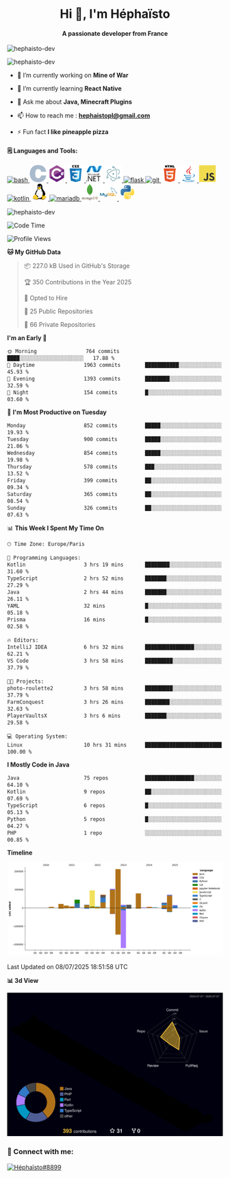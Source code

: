 <h1 align="center">Hi 👋, I'm Héphaïsto</h1>
<h4 align="center">A passionate developer from France</h4>

<p align="left"> <img src="https://komarev.com/ghpvc/?username=hephaisto-dev&label=Profile%20views&color=0e75b6&style=flat" alt="hephaisto-dev" /> </p>

<img src="https://github-profile-trophy.vercel.app/?username=hephaisto-dev&no-bg=true&theme=algolia&no-frame=true&row=1" alt="hephaisto-dev" />

- 🔭 I’m currently working on **Mine of War**

- 🌱 I’m currently learning **React Native**

- 💬 Ask me about **Java, Minecraft Plugins**

- 📫 How to reach me : **hephaistopl@gmail.com**

- ⚡ Fun fact **I like pineapple pizza**

<h4 align="left">🗒️ Languages and Tools:</h4>
<p align="left"> <a href="https://www.gnu.org/software/bash/" target="_blank" rel="noreferrer"> <img src="https://www.vectorlogo.zone/logos/gnu_bash/gnu_bash-icon.svg" alt="bash" width="40" height="40"/> </a> <a href="https://www.cprogramming.com/" target="_blank" rel="noreferrer"> <img src="https://raw.githubusercontent.com/devicons/devicon/master/icons/c/c-original.svg" alt="c" width="40" height="40"/> </a> <a href="https://www.w3schools.com/cs/" target="_blank" rel="noreferrer"> <img src="https://raw.githubusercontent.com/devicons/devicon/master/icons/csharp/csharp-original.svg" alt="csharp" width="40" height="40"/> </a> <a href="https://www.w3schools.com/css/" target="_blank" rel="noreferrer"> <img src="https://raw.githubusercontent.com/devicons/devicon/master/icons/css3/css3-original-wordmark.svg" alt="css3" width="40" height="40"/> </a> <a href="https://dotnet.microsoft.com/" target="_blank" rel="noreferrer"> <img src="https://raw.githubusercontent.com/devicons/devicon/master/icons/dot-net/dot-net-original-wordmark.svg" alt="dotnet" width="40" height="40"/> </a> <a href="https://www.electronjs.org" target="_blank" rel="noreferrer"> <img src="https://raw.githubusercontent.com/devicons/devicon/master/icons/electron/electron-original.svg" alt="electron" width="40" height="40"/> </a> <a href="https://flask.palletsprojects.com/" target="_blank" rel="noreferrer"> <img src="https://www.vectorlogo.zone/logos/pocoo_flask/pocoo_flask-icon.svg" alt="flask" width="40" height="40"/> </a> <a href="https://git-scm.com/" target="_blank" rel="noreferrer"> <img src="https://www.vectorlogo.zone/logos/git-scm/git-scm-icon.svg" alt="git" width="40" height="40"/> </a> <a href="https://www.w3.org/html/" target="_blank" rel="noreferrer"> <img src="https://raw.githubusercontent.com/devicons/devicon/master/icons/html5/html5-original-wordmark.svg" alt="html5" width="40" height="40"/> </a> <a href="https://www.java.com" target="_blank" rel="noreferrer"> <img src="https://raw.githubusercontent.com/devicons/devicon/master/icons/java/java-original.svg" alt="java" width="40" height="40"/> </a> <a href="https://developer.mozilla.org/en-US/docs/Web/JavaScript" target="_blank" rel="noreferrer"> <img src="https://raw.githubusercontent.com/devicons/devicon/master/icons/javascript/javascript-original.svg" alt="javascript" width="40" height="40"/> </a> <a href="https://kotlinlang.org" target="_blank" rel="noreferrer"> <img src="https://www.vectorlogo.zone/logos/kotlinlang/kotlinlang-icon.svg" alt="kotlin" width="40" height="40"/> </a> <a href="https://www.linux.org/" target="_blank" rel="noreferrer"> <img src="https://raw.githubusercontent.com/devicons/devicon/master/icons/linux/linux-original.svg" alt="linux" width="40" height="40"/> </a> <a href="https://mariadb.org/" target="_blank" rel="noreferrer"> <img src="https://www.vectorlogo.zone/logos/mariadb/mariadb-icon.svg" alt="mariadb" width="40" height="40"/> </a> <a href="https://www.mongodb.com/" target="_blank" rel="noreferrer"> <img src="https://raw.githubusercontent.com/devicons/devicon/master/icons/mongodb/mongodb-original-wordmark.svg" alt="mongodb" width="40" height="40"/> </a> <a href="https://www.mysql.com/" target="_blank" rel="noreferrer"> <img src="https://raw.githubusercontent.com/devicons/devicon/master/icons/mysql/mysql-original-wordmark.svg" alt="mysql" width="40" height="40"/> </a> <a href="https://www.python.org" target="_blank" rel="noreferrer"> <img src="https://raw.githubusercontent.com/devicons/devicon/master/icons/python/python-original.svg" alt="python" width="40" height="40"/> </a> </p>


<p><img align="center" src="https://github-readme-streak-stats.herokuapp.com/?user=hephaisto-dev&theme=transparent" alt="hephaisto-dev" /></p>

<!--START_SECTION:waka-->
![Code Time](http://img.shields.io/badge/Code%20Time-957%20hrs%2055%20mins-blue)

![Profile Views](http://img.shields.io/badge/Profile%20Views-0-blue)

**🐱 My GitHub Data** 

> 📦 227.0 kB Used in GitHub's Storage 
 > 
> 🏆 350 Contributions in the Year 2025
 > 
> 💼 Opted to Hire
 > 
> 📜 25 Public Repositories 
 > 
> 🔑 66 Private Repositories 
 > 
**I'm an Early 🐤** 

```text
🌞 Morning                764 commits         ████░░░░░░░░░░░░░░░░░░░░░   17.88 % 
🌆 Daytime                1963 commits        ███████████░░░░░░░░░░░░░░   45.93 % 
🌃 Evening                1393 commits        ████████░░░░░░░░░░░░░░░░░   32.59 % 
🌙 Night                  154 commits         █░░░░░░░░░░░░░░░░░░░░░░░░   03.60 % 
```
📅 **I'm Most Productive on Tuesday** 

```text
Monday                   852 commits         █████░░░░░░░░░░░░░░░░░░░░   19.93 % 
Tuesday                  900 commits         █████░░░░░░░░░░░░░░░░░░░░   21.06 % 
Wednesday                854 commits         █████░░░░░░░░░░░░░░░░░░░░   19.98 % 
Thursday                 578 commits         ███░░░░░░░░░░░░░░░░░░░░░░   13.52 % 
Friday                   399 commits         ██░░░░░░░░░░░░░░░░░░░░░░░   09.34 % 
Saturday                 365 commits         ██░░░░░░░░░░░░░░░░░░░░░░░   08.54 % 
Sunday                   326 commits         ██░░░░░░░░░░░░░░░░░░░░░░░   07.63 % 
```


📊 **This Week I Spent My Time On** 

```text
🕑︎ Time Zone: Europe/Paris

💬 Programming Languages: 
Kotlin                   3 hrs 19 mins       ████████░░░░░░░░░░░░░░░░░   31.60 % 
TypeScript               2 hrs 52 mins       ███████░░░░░░░░░░░░░░░░░░   27.29 % 
Java                     2 hrs 44 mins       ███████░░░░░░░░░░░░░░░░░░   26.11 % 
YAML                     32 mins             █░░░░░░░░░░░░░░░░░░░░░░░░   05.18 % 
Prisma                   16 mins             █░░░░░░░░░░░░░░░░░░░░░░░░   02.58 % 

🔥 Editors: 
IntelliJ IDEA            6 hrs 32 mins       ████████████████░░░░░░░░░   62.21 % 
VS Code                  3 hrs 58 mins       █████████░░░░░░░░░░░░░░░░   37.79 % 

🐱‍💻 Projects: 
photo-roulette2          3 hrs 58 mins       █████████░░░░░░░░░░░░░░░░   37.79 % 
FarmConquest             3 hrs 26 mins       ████████░░░░░░░░░░░░░░░░░   32.63 % 
PlayerVaultsX            3 hrs 6 mins        ███████░░░░░░░░░░░░░░░░░░   29.58 % 

💻 Operating System: 
Linux                    10 hrs 31 mins      █████████████████████████   100.00 % 
```

**I Mostly Code in Java** 

```text
Java                     75 repos            ████████████████░░░░░░░░░   64.10 % 
Kotlin                   9 repos             ██░░░░░░░░░░░░░░░░░░░░░░░   07.69 % 
TypeScript               6 repos             █░░░░░░░░░░░░░░░░░░░░░░░░   05.13 % 
Python                   5 repos             █░░░░░░░░░░░░░░░░░░░░░░░░   04.27 % 
PHP                      1 repo              ░░░░░░░░░░░░░░░░░░░░░░░░░   00.85 % 
```



**Timeline**

![Lines of Code chart](https://raw.githubusercontent.com/Hephaisto-dev/Hephaisto-dev/main/assets/bar_graph.png)


 Last Updated on 08/07/2025 18:51:58 UTC
<!--END_SECTION:waka-->
**📊 3d View**

![3d chart](https://github.com/Hephaisto-dev/Hephaisto-dev/blob/main/profile-3d-contrib/profile-night-rainbow.svg)

<h3 align="left">🤝 Connect with me:</h3>
<p align="left">
<a href="https://discord.gg/Héphaïsto#8899" target="blank"><img align="center" src="https://raw.githubusercontent.com/rahuldkjain/github-profile-readme-generator/master/src/images/icons/Social/discord.svg" alt="Héphaïsto#8899" height="30" width="40" /></a>
</p>
